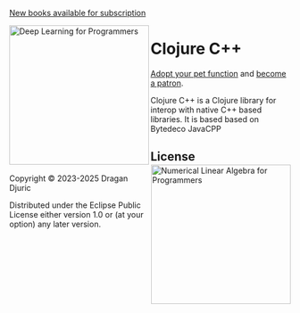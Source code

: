 [New books available for subscription](https://aiprobook.com)

<img src="http://aiprobook.com/img/dlfp-cover.png" alt="Deep Learning for Programmers" title="Deep Learning for Programmers" align="left" width="250"/>

<img src="http://aiprobook.com/img/lafp-cover.png" alt="Numerical Linear Algebra for Programmers" title="Numerical Linear Algebra for Programmers" align="right" width="250"/>

# Clojure C++

[Adopt your pet function](https://dragan.rocks/articles/18/Patreon-Announcement-Adopt-a-Function) and [become a patron](https://patreon.com/draganrocks).

Clojure C++ is a Clojure library for interop with native C++ based libraries. It is based based on Bytedeco JavaCPP


## License

Copyright © 2023-2025 Dragan Djuric

Distributed under the Eclipse Public License either version 1.0 or (at your option) any later version.
